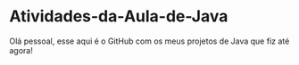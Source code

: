 # Atividades-da-Aula-de-Java
Olá pessoal, esse aqui é o GitHub com os meus projetos de Java que fiz até agora!
